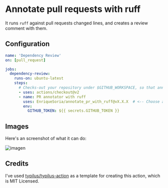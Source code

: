 # Annotate pull requests with ruff

It runs `ruff` against pull requests changed lines, and creates a review comment with them.


## Configuration
```yaml
name: 'Dependency Review'
on: [pull_request]

jobs:
  dependency-review:
    runs-on: ubuntu-latest
    steps:
      # Checks-out your repository under $GITHUB_WORKSPACE, so that annotate_pr_with_ruff can access it.
      - uses: actions/checkout@v2
      - name: PR annotator with ruff
        uses: EnriqueSoria/annotate_pr_with_ruff@vX.X.X  # <-- Choose a release version
        env:
          GITHUB_TOKEN: ${{ secrets.GITHUB_TOKEN }}
```

## Images
Here's an screenshot of what it can do:

![imagen](https://user-images.githubusercontent.com/7394684/201521001-9baafdb0-f4c0-4860-b5ad-1a97ec9abb7e.png)


## Credits
I've used [typilus/typilus-action](https://github.com/typilus/typilus-action) as a template for creating this action, which is MIT Licensed. 
